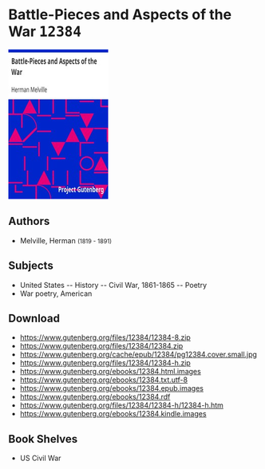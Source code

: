 # Battle-Pieces and Aspects of the War <kbd>12384</kbd>

![](./cover.medium.jpg "")

## Authors


 - Melville, Herman <small>(1819 - 1891)</small>

## Subjects


 - United States -- History -- Civil War, 1861-1865 -- Poetry
 - War poetry, American

## Download


 - https://www.gutenberg.org/files/12384/12384-8.zip
 - https://www.gutenberg.org/files/12384/12384.zip
 - https://www.gutenberg.org/cache/epub/12384/pg12384.cover.small.jpg
 - https://www.gutenberg.org/files/12384/12384-h.zip
 - https://www.gutenberg.org/ebooks/12384.html.images
 - https://www.gutenberg.org/ebooks/12384.txt.utf-8
 - https://www.gutenberg.org/ebooks/12384.epub.images
 - https://www.gutenberg.org/ebooks/12384.rdf
 - https://www.gutenberg.org/files/12384/12384-h/12384-h.htm
 - https://www.gutenberg.org/ebooks/12384.kindle.images

## Book Shelves


 - US Civil War
